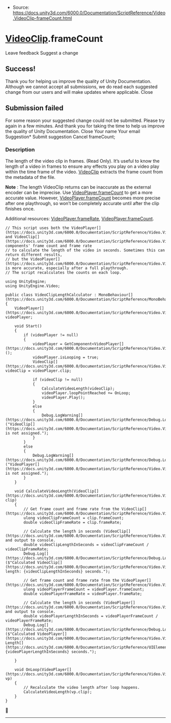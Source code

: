 * Source: https://docs.unity3d.com/6000.0/Documentation/ScriptReference/Video.VideoClip-frameCount.html

#  [VideoClip](https://docs.unity3d.com/6000.0/Documentation/ScriptReference/Video.VideoClip.html).frameCount
Leave feedback
Suggest a change
## Success!
Thank you for helping us improve the quality of Unity Documentation. Although we cannot accept all submissions, we do read each suggested change from our users and will make updates where applicable.
Close
## Submission failed
For some reason your suggested change could not be submitted. Please <a>try again</a> in a few minutes. And thank you for taking the time to help us improve the quality of Unity Documentation.
Close
Your name Your email Suggestion* Submit suggestion
Cancel
frameCount; 
### Description
The length of the video clip in frames. (Read Only).
It’s useful to know the length of a video in frames to ensure any effects you play on a video play within the time frame of the video. [VideoClip](https://docs.unity3d.com/6000.0/Documentation/ScriptReference/Video.VideoClip.html) extracts the frame count from the metadata of the file.   
  
**Note** : The length VideoClip returns can be inaccurate as the external encoder can be imprecise. Use [VideoPlayer.frameCount](https://docs.unity3d.com/6000.0/Documentation/ScriptReference/Video.VideoPlayer-frameCount.html) to get a more accurate value. However, [VideoPlayer.frameCount](https://docs.unity3d.com/6000.0/Documentation/ScriptReference/Video.VideoPlayer-frameCount.html) becomes more precise after one playthrough, so won’t be completely accurate until after the clip finishes once.   
  
Additional resources: [VideoPlayer.frameRate](https://docs.unity3d.com/6000.0/Documentation/ScriptReference/Video.VideoPlayer-frameRate.html), [VideoPlayer.frameCount](https://docs.unity3d.com/6000.0/Documentation/ScriptReference/Video.VideoPlayer-frameCount.html).
```
// This script uses both the VideoPlayer[](https://docs.unity3d.com/6000.0/Documentation/ScriptReference/Video.VideoPlayer.html) and VideoClip[](https://docs.unity3d.com/6000.0/Documentation/ScriptReference/Video.VideoClip.html) components' frame count and frame rate
// to calculate the length of the video in seconds. Sometimes this can return different results, 
// but the VideoPlayer[](https://docs.unity3d.com/6000.0/Documentation/ScriptReference/Video.VideoPlayer.html) is more accurate, especially after a full playthrough.
// The script recalculates the counts on each loop.   
  
using UnityEngine;
using UnityEngine.Video;  
  
public class VideoClipLengthCalculator : MonoBehaviour[](https://docs.unity3d.com/6000.0/Documentation/ScriptReference/MonoBehaviour.html)
{
    VideoPlayer[](https://docs.unity3d.com/6000.0/Documentation/ScriptReference/Video.VideoPlayer.html) videoPlayer;  
  
    void Start()
    {
        if (videoPlayer != null)
        {
            videoPlayer = GetComponent<VideoPlayer[](https://docs.unity3d.com/6000.0/Documentation/ScriptReference/Video.VideoPlayer.html)>();
            videoPlayer.isLooping = true;
            VideoClip[](https://docs.unity3d.com/6000.0/Documentation/ScriptReference/Video.VideoClip.html) videoClip = videoPlayer.clip;  
  
            if (videoClip != null)
            {
                CalculateVideoLength(videoClip);
                videoPlayer.loopPointReached += OnLoop;
                videoPlayer.Play();
            }
            else
            {
                Debug.LogWarning[](https://docs.unity3d.com/6000.0/Documentation/ScriptReference/Debug.LogWarning.html)("VideoClip[](https://docs.unity3d.com/6000.0/Documentation/ScriptReference/Video.VideoClip.html) is not assigned.");
            }
        }
        else
        {
            Debug.LogWarning[](https://docs.unity3d.com/6000.0/Documentation/ScriptReference/Debug.LogWarning.html)("VideoPlayer[](https://docs.unity3d.com/6000.0/Documentation/ScriptReference/Video.VideoPlayer.html) is not assigned.");
        }
    }  
  
    void CalculateVideoLength(VideoClip[](https://docs.unity3d.com/6000.0/Documentation/ScriptReference/Video.VideoClip.html) clip)
    {
        // Get frame count and frame rate from the VideoClip[](https://docs.unity3d.com/6000.0/Documentation/ScriptReference/Video.VideoClip.html). 
        ulong videoClipFrameCount = clip.frameCount;
        double videoClipFrameRate = clip.frameRate;  
  
        // Calculate the length in seconds (VideoClip[](https://docs.unity3d.com/6000.0/Documentation/ScriptReference/Video.VideoClip.html)) and output to console. 
        double videoClipLengthInSeconds = videoClipFrameCount / videoClipFrameRate; 
        Debug.Log[](https://docs.unity3d.com/6000.0/Documentation/ScriptReference/Debug.Log.html)($"Calculated VideoClip[](https://docs.unity3d.com/6000.0/Documentation/ScriptReference/Video.VideoClip.html) length: {videoClipLengthInSeconds} seconds.");  
  
        // Get frame count and frame rate from the VideoPlayer[](https://docs.unity3d.com/6000.0/Documentation/ScriptReference/Video.VideoPlayer.html). 
        ulong videoPlayerFrameCount = videoPlayer.frameCount;
        double videoPlayerFrameRate = videoPlayer.frameRate;  
  
        // Calculate the length in seconds (VideoPlayer[](https://docs.unity3d.com/6000.0/Documentation/ScriptReference/Video.VideoPlayer.html)) and output to console. 
        double videoPlayerLengthInSeconds = videoPlayerFrameCount / videoPlayerFrameRate;
        Debug.Log[](https://docs.unity3d.com/6000.0/Documentation/ScriptReference/Debug.Log.html)($"Calculated VideoPlayer[](https://docs.unity3d.com/6000.0/Documentation/ScriptReference/Video.VideoPlayer.html) Length[](https://docs.unity3d.com/6000.0/Documentation/ScriptReference/UIElements.Length.html): {videoPlayerLengthInSeconds} seconds.");  
  
    }  
  
    void OnLoop(VideoPlayer[](https://docs.unity3d.com/6000.0/Documentation/ScriptReference/Video.VideoPlayer.html) vp)
    {
        // Recalculate the video length after loop happens. 
        CalculateVideoLength(vp.clip);
    }
}

```

* * *
